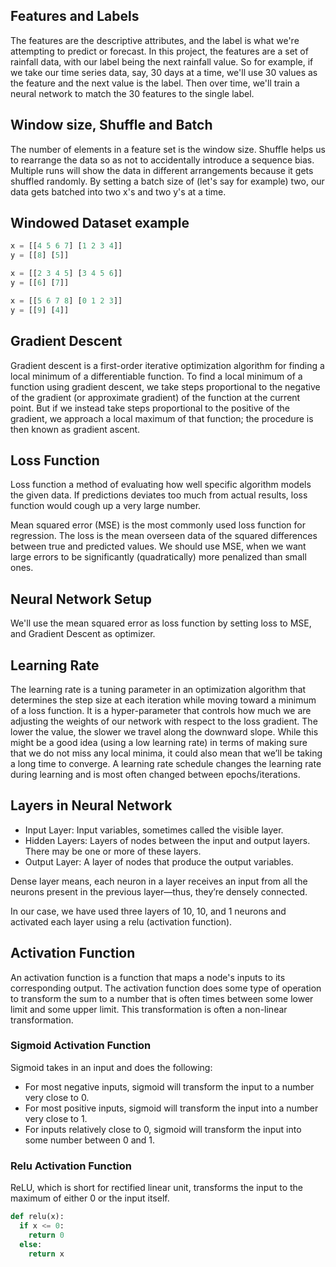 ## Features and Labels

The features are the descriptive attributes, and the label is what we're attempting to predict or forecast. In this project,  the features are a set of rainfall data, with our label being the next rainfall value. So for example, if we take our time series data, say, 30 days at a time, we'll use 30 values as the feature and the next value is the label. Then over time, we'll train a neural network to match the 30 features to the single label.


## Window size, Shuffle and Batch

The number of elements in a feature set is the window size. Shuffle helps us to rearrange the data so as not to accidentally  introduce a sequence bias. Multiple runs will show the data in different arrangements because it gets shuffled randomly. By setting a batch size of (let's say for example) two, our data gets batched into two x's and two y's at a time.

## Windowed Dataset example

```python
x = [[4 5 6 7] [1 2 3 4]]
y = [[8] [5]]

x = [[2 3 4 5] [3 4 5 6]]
y = [[6] [7]]

x = [[5 6 7 8] [0 1 2 3]]
y = [[9] [4]]
```
## Gradient Descent
Gradient descent is a first-order iterative optimization algorithm for finding a local minimum of a differentiable function. To find  a local minimum of a function using gradient descent, we take steps proportional to the negative of the gradient (or approximate gradient) of the function at the current point. But if we instead take steps proportional to the positive of the gradient, we approach a local maximum of that function; the procedure is then known as gradient ascent.

## Loss Function
Loss function a method of evaluating how well specific algorithm models the given data. If predictions deviates too much from actual results, loss function would cough up a very large number. 

Mean squared error (MSE) is the most commonly used loss function for regression. The loss is the mean overseen data of the squared differences between true and predicted values. We should use MSE, when we want large errors to be significantly (quadratically) more penalized than small ones.

## Neural Network Setup
We'll use the mean squared error as loss function by setting loss to MSE, and Gradient Descent as optimizer. 

## Learning Rate
The learning rate is a tuning parameter in an optimization algorithm that determines the step size at each iteration while moving toward a minimum of a loss function. It is a hyper-parameter that controls how much we are adjusting the weights of our network with respect to the loss gradient. The lower the value, the slower we travel along the downward slope. While this might be a good idea (using a low learning rate) in terms of making sure that we do not miss any local minima, it could also mean that we’ll be taking a long time to converge. A learning rate schedule changes the learning rate during learning and is most often changed between epochs/iterations. 

## Layers in Neural Network

* Input Layer: Input variables, sometimes called the visible layer.
* Hidden Layers: Layers of nodes between the input and output layers. There may be one or more of these layers.
* Output Layer: A layer of nodes that produce the output variables.

Dense layer means, each neuron in a layer receives an input from all the neurons present in the previous layer—thus, they’re densely connected. 

In our case, we have used three layers of 10, 10, and 1 neurons and activated each layer using a relu (activation function).

## Activation Function

An activation function is a function that maps a node's inputs to its corresponding output. The activation function does some type of operation to transform the sum to a number that is often times between some lower limit and some upper limit. This transformation is often a non-linear transformation.

### Sigmoid Activation Function

Sigmoid takes in an input and does the following:

* For most negative inputs, sigmoid will transform the input to a number very close to 0.
* For most positive inputs, sigmoid will transform the input into a number very close to 1.
* For inputs relatively close to 0, sigmoid will transform the input into some number between 0 and 1.

### Relu Activation Function

ReLU, which is short for rectified linear unit, transforms the input to the maximum of either 0 or the input itself.

```python
def relu(x):
  if x <= 0:
    return 0
  else:
    return x
```








